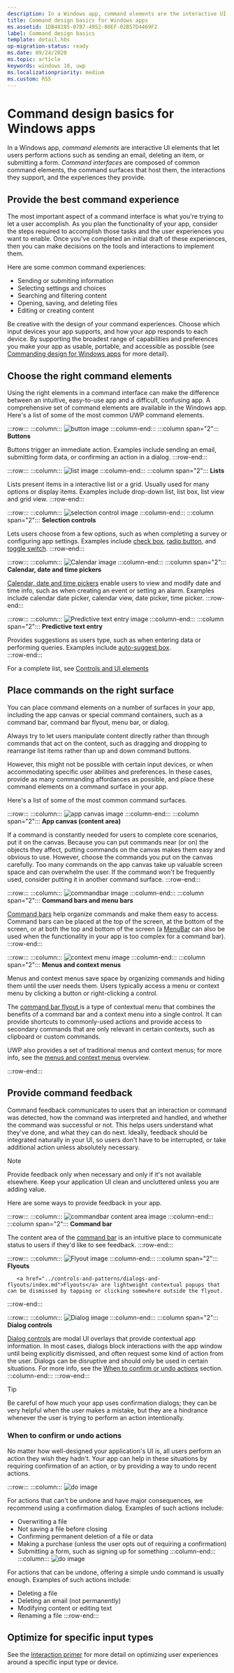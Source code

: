 ```yaml
---
description: In a Windows app, command elements are the interactive UI elements that enable the user to perform actions, such as sending an email, deleting an item, or submitting a form.
title: Command design basics for Windows apps
ms.assetid: 1DB48285-07B7-4952-80EF-02B57D4469F2
label: Command design basics
template: detail.hbs
op-migration-status: ready
ms.date: 09/24/2020
ms.topic: article
keywords: windows 10, uwp
ms.localizationpriority: medium
ms.custom: RS5
---
```

# Command design basics for Windows apps

In a Windows app, *command elements* are interactive UI elements that let users perform actions such as sending an email, deleting an item, or submitting a form. *Command interfaces* are composed of common command elements, the command surfaces that host them, the interactions they support, and the experiences they provide.

## Provide the best command experience

The most important aspect of a command interface is what you're trying to let a user accomplish. As you plan the functionality of your app, consider the steps required to accomplish those tasks and the user experiences you want to enable. Once you've completed an initial draft of these experiences, then you can make decisions on the tools and interactions to implement them.

Here are some common command experiences:

- Sending or submiting information
- Selecting settings and choices
- Searching and filtering content
- Opening, saving, and deleting files
- Editing or creating content

Be creative with the design of your command experiences. Choose which input devices your app supports, and how your app responds to each device. By supporting the broadest range of capabilities and preferences you make your app as usable, portable, and accessible as possible (see [Commanding design for Windows apps](../controls-and-patterns/commanding.md) for more detail).



<!--
When designing a command interface, the most important decision is choosing what a user can do. To plan the right type of interactions, focus on your app - consider the user experiences you want to enable, and what steps users will need to take. Once you decide what you want users to accomplish, then you can provide them the tools to do so.
-->

## Choose the right command elements

Using the right elements in a command interface can make the difference between an intuitive, easy-to-use app and a difficult, confusing app. A comprehensive set of command elements are available in the Windows app. Here's a list of some of the most common UWP command elements.

:::row:::
    :::column:::
![button image](images/commanding/thumbnail-button.svg)
    :::column-end:::
	:::column span="2":::
<b>Buttons</b>

<a href="../controls-and-patterns/buttons.md" style="text-decoration:none">Buttons</a> trigger an immediate action. Examples include sending an email, submitting form data, or confirming an action in a dialog.
:::row-end:::

:::row:::
    :::column:::
![list image](images/commanding/thumbnail-list.svg)
    :::column-end:::
	:::column span="2":::
<b>Lists</b>

<a href="../controls-and-patterns/lists.md" style="text-decoration:none">Lists</a> present items in a interactive list or a grid. Usually used for many options or display items. Examples include drop-down list, list box, list view and grid view.
:::row-end:::

:::row:::
    :::column:::
![selection control image](images/commanding/thumbnail-selection.svg)
    :::column-end:::
	:::column span="2":::
<b>Selection controls</b>

Lets users choose from a few options, such as when completing a survey or configuring app settings. Examples include <a href="../controls-and-patterns/checkbox.md">check box</a>, <a href="../controls-and-patterns/radio-button.md">radio button</a>, and <a href="../controls-and-patterns/toggles.md">toggle switch</a>.
:::row-end:::

:::row:::
    :::column:::
![Calendar  image](images/commanding/thumbnail-calendar.svg)
    :::column-end:::
	:::column span="2":::
<b>Calendar, date and time pickers</b>

<a href="../controls-and-patterns/date-and-time.md">Calendar, date and time pickers</a> enable users to view and modify date and time info, such as when creating an event or setting an alarm. Examples include calendar date picker, calendar view, date picker, time picker.
:::row-end:::

:::row:::
    :::column:::
![Predictive text entry image](images/commanding/thumbnail-autosuggest.svg)
    :::column-end:::
	:::column span="2":::
<b>Predictive text entry</b>

Provides suggestions as users type, such as when entering data or performing queries. Examples include <a href="../controls-and-patterns/auto-suggest-box.md">auto-suggest box</a>.<br>
:::row-end:::

For a complete list, see [Controls and UI elements](../controls-and-patterns/index.md)

## Place commands on the right surface

You can place command elements on a number of surfaces in your app, including the app canvas or special command containers, such as a command bar, command bar flyout, menu bar, or dialog.

Always try to let users manipulate content directly rather than through commands that act on the content, such as dragging and dropping to rearrange list items rather than up and down command buttons. 

However, this might not be possible with certain input devices, or when accommodating specific user abilities and preferences. In these cases, provide as many commanding affordances as possible, and place these command elements on a command surface in your app.

Here's a list of some of the most common command surfaces.

:::row:::
    :::column:::
![app canvas image](images/commanding/thumbnail-canvas.svg)
    :::column-end:::
	:::column span="2":::
<b>App canvas (content area)</b>

If a command is constantly needed for users to complete core scenarios, put it on the canvas. Because you can put commands near (or on) the objects they affect, putting commands on the canvas makes them easy and obvious to use. However, choose the commands you put on the canvas carefully. Too many commands on the app canvas take up valuable screen space and can overwhelm the user. If the command won't be frequently used, consider putting it in another command surface.
:::row-end:::

:::row:::
    :::column:::
![commandbar image](images/commanding/thumbnail-commandbar.svg)
    :::column-end:::
	:::column span="2":::
<b>Command bars and menu bars</b>

<a href="../controls-and-patterns/app-bars.md">Command bars</a> help organize commands and make them easy to access. Command bars can be placed at the top of the screen, at the bottom of the screen, or at both the top and bottom of the screen (a <a href="../controls-and-patterns/menus.md#create-a-menu-bar">MenuBar</a> can also be used when the functionality in your app is too complex for a command bar).
:::row-end:::

:::row:::
    :::column:::
![context menu image](images/commanding/thumbnail-contextmenu.svg)
    :::column-end:::
	:::column span="2":::
<b>Menus and context menus</b>

<p>Menus and context menus save space by organizing commands and hiding them until the user needs them. Users typically access a menu or context menu by clicking a button or right-clicking a control.</p> 

<p>The <a href="../controls-and-patterns/command-bar-flyout.md">command bar flyout </a> is a type of contextual menu that combines the benefits of a command bar and a context menu into a single control. It can provide shortcuts to commonly-used actions and provide access to secondary commands that are only relevant in certain contexts, such as clipboard or custom commands.</p>

<p>UWP also provides a set of traditional menus and context menus; for more info, see the <a href="../controls-and-patterns/menus-and-context-menus.md">menus and context menus</a> overview.</p>
:::row-end:::

## Provide command feedback 

Command feedback communicates to users that an interaction or command was detected, how the command was interpreted and handled, and whether the command was successful or not. This helps users understand what they've done, and what they can do next. Ideally, feedback should be integrated naturally in your UI, so users don't have to be interrupted, or take additional action unless absolutely necessary.

> [!NOTE]
> Provide feedback only when necessary and only if it's not available elsewhere. Keep your application UI clean and uncluttered unless you are adding value.

Here are some ways to provide feedback in your app.

:::row:::
    :::column:::
![commandbar content area image](images/commanding/thumbnail-commandbar2.svg)
    :::column-end:::
	:::column span="2":::
<b>Command bar</b>

The content area of the <a href="../controls-and-patterns/app-bars.md">command bar</a> is an intuitive place to communicate status to users if they'd like to see feedback.
:::row-end:::

:::row:::
    :::column:::
![Flyout image](images/commanding/thumbnail-flyout.svg)
    :::column-end:::
	:::column span="2":::
<b>Flyouts</b>

       <a href="../controls-and-patterns/dialogs-and-flyouts/index.md">Flyouts</a> are lightweight contextual popups that can be dismissed by tapping or clicking somewhere outside the flyout.
:::row-end:::

:::row:::
    :::column:::
![Dialog image](images/commanding/thumbnail-dialog.svg)
    :::column-end:::
	:::column span="2":::
<b>Dialog controls</b>

<a href="../controls-and-patterns/dialogs-and-flyouts/index.md">Dialog controls</a> are modal UI overlays that provide contextual app information. In most cases, dialogs block interactions with the app window until being explicitly dismissed, and often request some kind of action from the user. Dialogs can be disruptive and should only be used in certain situations. For more info, see the [When to confirm or undo actions](#when-to-confirm-or-undo-actions) section.
    :::column-end:::
:::row-end:::

> [!TIP]
> Be careful of how much your app uses confirmation dialogs; they can be very helpful when the user makes a mistake, but they are a hindrance whenever the user is trying to perform an action intentionally.

### When to confirm or undo actions

No matter how well-designed your application's UI is, all users perform an action they wish they hadn't. Your app can help in these situations by requiring confirmation of an action, or by providing a way to undo recent actions.

:::row:::
    :::column:::
![do image](images/do.svg)

For actions that can't be undone and have major consequences, we recommend using a confirmation dialog. Examples of such actions include:
-   Overwriting a file
-   Not saving a file before closing
-   Confirming permanent deletion of a file or data
-   Making a purchase (unless the user opts out of requiring a confirmation)
-   Submitting a form, such as signing up for something
    :::column-end:::
	:::column:::
![do image](images/do.svg)

For actions that can be undone, offering a simple undo command is usually enough. Examples of such actions include:
-   Deleting a file
-   Deleting an email (not permanently)
-   Modifying content or editing text
-   Renaming a file
:::row-end:::

##  Optimize for specific input types

See the [Interaction primer](../input/index.md) for more detail on optimizing user experiences around a specific input type or device.
